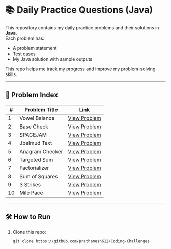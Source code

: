# 📚 Daily Practice Questions (Java)

This repository contains my daily practice problems and their solutions in **Java**.  
Each problem has:
- A problem statement
- Test cases
- My Java solution with sample outputs

This repo helps me track my progress and improve my problem-solving skills.  

---

## 📖 Problem Index

| #   | Problem Title   | Link                                         |
| --- | --------------- | -------------------------------------------- |
| 1   | Vowel Balance   | [View Problem](./problem-01-vowel-balance)   |
| 2   | Base Check      | [View Problem](./problem-02-base-check)      |
| 3   | SPACEJAM        | [View Problem](./problem-03-spacejam)        |
| 4   | Jbelmud Text    | [View Problem](./problem-04-jbelmud-text)    |
| 5   | Anagram Checker | [View Problem](./problem-05-anagram-checker) |
| 6   | Targeted Sum    | [View Problem](./problem-06-targeted-sum)    |
| 7   | Factorializer   | [View Problem](./problem-07-factorializer)   |
| 8   | Sum of Squares  | [View Problem](./problem-08-SumOfSquares)    |
| 9   | 3 Strikes       | [View Problem](./problem-09-three-strikes)   |
| 10  | Mile Pace       | [View Problem](./problem-10-mile-pace)       |

---

## 🛠 How to Run
1. Clone this repo:
   ```
   git clone https://github.com/prathamesh612/Coding-Challenges
   ```
